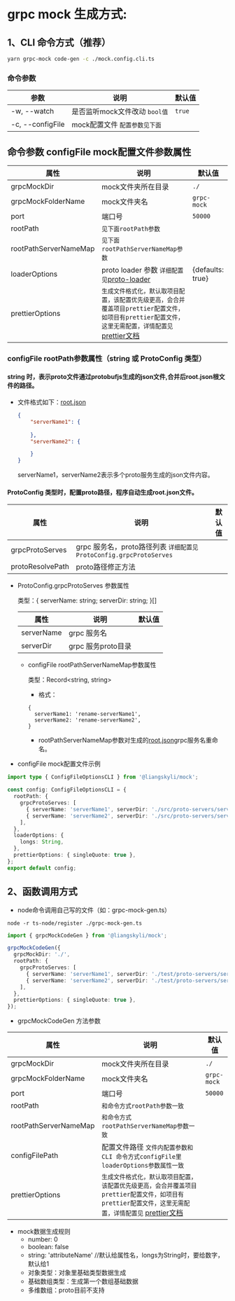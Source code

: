# grpc mock 生成方式:
## 1、CLI 命令方式（推荐）

```bash
yarn grpc-mock code-gen -c ./mock.config.cli.ts
```

### 命令参数

| 参数       | 说明             | 默认值      |
| --------- | ---------------  | ---------- |
| -w, --watch     | 是否监听mock文件改动 `bool值` | `true` |
| -c, --configFile  | mock配置文件 `配置参数见下面`  |  |

## 命令参数 configFile mock配置文件参数属性
| 属性       | 说明             | 默认值      |
| --------- | ---------------  | ---------- |
| grpcMockDir  | mock文件夹所在目录  | `./` |
| grpcMockFolderName   | mock文件夹名  | `grpc-mock` |
| port      | 端口号 | `50000` |
| rootPath     | `见下面rootPath参数`  |  |
| rootPathServerNameMap | `见下面rootPathServerNameMap参数`  |  |
| loaderOptions  | proto loader 参数 `详细配置见`[proto-loader](https://hub.fastgit.org/grpc/grpc-node/blob/master/packages/proto-loader/README.md) | {defaults: true} |
| prettierOptions | `生成文件格式化，默认取项目配置，该配置优先级更高，会合并覆盖项目prettier配置文件，如项目有prettier配置文件，这里无需配置，详情配置见` [prettier文档](https://github.com/prettier/prettier/blob/main/docs/options.md)  |  |

### configFile rootPath参数属性（string 或 ProtoConfig 类型）
####  string 时，表示proto文件通过protobufjs生成的json文件,合并后root.json根文件的路径。  
- 文件格式如下：[root.json](./root.json)
    ```json
    {
        "serverName1": {
            
        },
        "serverName2": {
    
        }
    }
    ```
  serverName1，serverName2表示多个proto服务生成的json文件内容。
#### ProtoConfig 类型时，配置proto路径，程序自动生成root.json文件。

| 属性       | 说明             | 默认值      |
| --------- | ---------------  | ---------- |
| grpcProtoServes    |  grpc 服务名，proto路径列表 `详细配置见ProtoConfig.grpcProtoServes` |  |
| protoResolvePath      | proto路径修正方法  | |

- ProtoConfig.grpcProtoServes 参数属性
  
  类型：{ serverName: string; serverDir: string; }[]

  | 属性       | 说明             | 默认值      |
  | --------- | ---------------  | ---------- |
  | serverName | grpc 服务名 |  |
  | serverDir  | grpc 服务proto目录  | |

  - configFile rootPathServerNameMap参数属性

    类型：Record<string, string>
    - 格式：
    ```
    {
      serverName1: 'rename-serverName1',
      serverName2: 'rename-serverName2',
    }
    ```
    - rootPathServerNameMap参数对生成的[root.json](./root.json)grpc服务名重命名。


- configFile mock配置文件示例
```ts
import type { ConfigFileOptionsCLI } from '@liangskyli/mock';

const config: ConfigFileOptionsCLI = {
  rootPath: {
    grpcProtoServes: [
      { serverName: 'serverName1', serverDir: './src/proto-servers/server1' },
      { serverName: 'serverName2', serverDir: './src/proto-servers/server2' },
    ],
  },
  loaderOptions: {
    longs: String,
  },
  prettierOptions: { singleQuote: true },
};
export default config;
```

## 2、函数调用方式
- node命令调用自己写的文件（如：grpc-mock-gen.ts）
```base
node -r ts-node/register ./grpc-mock-gen.ts
```

```ts
import { grpcMockCodeGen } from '@liangskyli/mock';

grpcMockCodeGen({
  grpcMockDir: './',
  rootPath: {
    grpcProtoServes: [
      { serverName: 'serverName1', serverDir: './test/proto-servers/server1' },
      { serverName: 'serverName2', serverDir: './test/proto-servers/server2' },
    ],
  },
  prettierOptions: { singleQuote: true },
});
```

- grpcMockCodeGen 方法参数

| 属性       | 说明             | 默认值      |
| --------- | ---------------  | ---------- |
| grpcMockDir  | mock文件夹所在目录  | `./` |
| grpcMockFolderName   | mock文件夹名  | `grpc-mock` |
| port      | 端口号 | `50000` |
| rootPath     | `和命令方式rootPath参数一致`  |  |
| rootPathServerNameMap | `和命令方式rootPathServerNameMap参数一致`  |  |
| configFilePath | 配置文件路径 `文件内配置参数和CLI 命令方式configFile里loaderOptions参数属性一致`  |  |
| prettierOptions | `生成文件格式化，默认取项目配置，该配置优先级更高，会合并覆盖项目prettier配置文件，如项目有prettier配置文件，这里无需配置，详情配置见` [prettier文档](https://github.com/prettier/prettier/blob/main/docs/options.md)  |  |

- mock数据生成规则
  - number: 0
  - boolean: false
  - string: 'attributeName' //默认给属性名，longs为String时，要给数字，默认给1
  - 对象类型：对象里基础类型数据生成
  - 基础数组类型：生成第一个数组基础数据
  - 多维数组：proto目前不支持
  